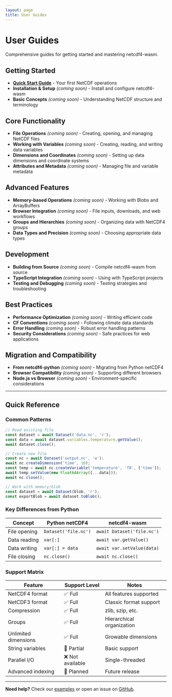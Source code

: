 ```yaml
---
layout: page
title: User Guides
---
```


# User Guides

Comprehensive guides for getting started and mastering netcdf4-wasm.

## Getting Started

- [**Quick Start Guide**](getting-started) - Your first NetCDF operations
- **Installation & Setup** *(coming soon)* - Install and configure netcdf4-wasm  
- **Basic Concepts** *(coming soon)* - Understanding NetCDF structure and terminology

## Core Functionality

- **File Operations** *(coming soon)* - Creating, opening, and managing NetCDF files
- **Working with Variables** *(coming soon)* - Creating, reading, and writing data variables
- **Dimensions and Coordinates** *(coming soon)* - Setting up data dimensions and coordinate systems
- **Attributes and Metadata** *(coming soon)* - Managing file and variable metadata

## Advanced Features

- **Memory-based Operations** *(coming soon)* - Working with Blobs and ArrayBuffers
- **Browser Integration** *(coming soon)* - File inputs, downloads, and web workflows
- **Groups and Hierarchies** *(coming soon)* - Organizing data with NetCDF4 groups
- **Data Types and Precision** *(coming soon)* - Choosing appropriate data types

## Development

- **Building from Source** *(coming soon)* - Compile netcdf4-wasm from source
- **TypeScript Integration** *(coming soon)* - Using with TypeScript projects
- **Testing and Debugging** *(coming soon)* - Testing strategies and troubleshooting

## Best Practices

- **Performance Optimization** *(coming soon)* - Writing efficient code
- **CF Conventions** *(coming soon)* - Following climate data standards
- **Error Handling** *(coming soon)* - Robust error handling patterns
- **Security Considerations** *(coming soon)* - Safe practices for web applications

## Migration and Compatibility

- **From netcdf4-python** *(coming soon)* - Migrating from Python netCDF4
- **Browser Compatibility** *(coming soon)* - Supporting different browsers
- **Node.js vs Browser** *(coming soon)* - Environment-specific considerations

---

## Quick Reference

### Common Patterns

```javascript
// Read existing file
const dataset = await Dataset('data.nc', 'r');
const data = await dataset.variables.temperature.getValue();
await dataset.close();

// Create new file
const nc = await Dataset('output.nc', 'w');
await nc.createDimension('time', 10);
const temp = await nc.createVariable('temperature', 'f8', ['time']);
await temp.setValue(new Float64Array([...data]));
await nc.close();

// Work with memory/blob
const dataset = await Dataset(blob, 'r');
const exportBlob = await dataset.toBlob();
```

### Key Differences from Python

| Concept | Python netCDF4 | netcdf4-wasm |
|---------|----------------|--------------|
| File opening | `Dataset('file.nc')` | `await Dataset('file.nc')` |
| Data reading | `var[:]` | `await var.getValue()` |
| Data writing | `var[:] = data` | `await var.setValue(data)` |
| File closing | `nc.close()` | `await nc.close()` |

### Support Matrix

| Feature | Support Level | Notes |
|---------|---------------|-------|
| NetCDF4 format | ✅ Full | All features supported |
| NetCDF3 format | ✅ Full | Classic format support |
| Compression | ✅ Full | zlib, szip, etc. |
| Groups | ✅ Full | Hierarchical organization |
| Unlimited dimensions | ✅ Full | Growable dimensions |
| String variables | 🚧 Partial | Basic support |
| Parallel I/O | ❌ Not available | Single-threaded |
| Advanced indexing | 🚧 Planned | Future release |

---

**Need help?** Check our [examples](../examples/) or open an issue on [GitHub](https://github.com/oceanum-io/netcdf4-wasm/issues).